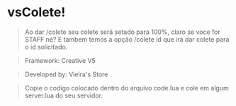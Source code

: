 # vsColete!

> Ao dar /colete seu colete será setado para 100%, claro se voce for STAFF né? E tambem temos a opção /colete id que irá dar colete para o id solicitado.

> Framework: Creative V5

> Developed by: Vieira's Store

> Copie o codigo colocado dentro do arquivo code.lua e cole em algum server.lua do seu servidor.
